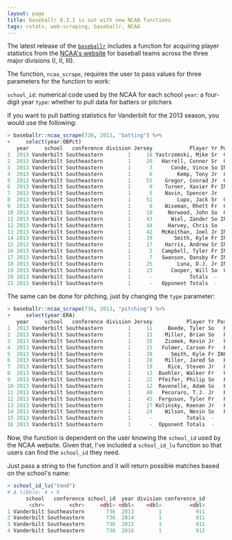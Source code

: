 ```yaml
---
layout: page
title: baseballr 0.3.1 is out with new NCAA functions
tags: rstats, web-scraping, baseballr, NCAA
---
```


The latest release of the [`baseballr`](https://billpetti.github.io/baseballr/) includes a function for acquiring player statistics from the [NCAA's website](http://stats.ncaa.org) for baseball teams across the three major divisions (I, II, III).

The function, `ncaa_scrape`, requires the user to pass values for three parameters for the function to work:

`school_id`: numerical code used by the NCAA for each school
`year`: a four-digit year
`type`: whether to pull data for batters or pitchers

If you want to pull batting statistics for Vanderbilt for the 2013 season, you would use the following:

```r
> baseballr::ncaa_scrape(736, 2013, "batting") %>%
+     select(year:OBPct)
   year     school   conference division Jersey            Player Yr Pos GP GS    BA OBPct
1  2013 Vanderbilt Southeastern        1     18 Yastrzemski, Mike Sr  OF 66 66 0.312 0.411
2  2013 Vanderbilt Southeastern        1     20   Harrell, Connor Sr  OF 66 66 0.312 0.418
3  2013 Vanderbilt Southeastern        1      3      Conde, Vince So INF 66 65 0.307 0.380
4  2013 Vanderbilt Southeastern        1      6        Kemp, Tony Jr  OF 66 66 0.391 0.471
5  2013 Vanderbilt Southeastern        1     55    Gregor, Conrad Jr  OF 65 65 0.308 0.440
6  2013 Vanderbilt Southeastern        1      9    Turner, Xavier Fr INF 59 51 0.324 0.387
7  2013 Vanderbilt Southeastern        1      5    Navin, Spencer Jr   C 57 56 0.302 0.430
8  2013 Vanderbilt Southeastern        1     51        Lupo, Jack Sr  OF 57 51 0.297 0.352
9  2013 Vanderbilt Southeastern        1      8    Wiseman, Rhett Fr  OF 54 11 0.289 0.360
10 2013 Vanderbilt Southeastern        1     10     Norwood, John So  OF 33  9 0.328 0.388
11 2013 Vanderbilt Southeastern        1     43      Wiel, Zander So INF 33 15 0.305 0.406
12 2013 Vanderbilt Southeastern        1     44     Harvey, Chris So   C 29 13 0.250 0.328
13 2013 Vanderbilt Southeastern        1     42   McKeithan, Joel Jr INF 25 12 0.220 0.267
14 2013 Vanderbilt Southeastern        1     39       Smith, Kyle Fr INF 23  7 0.250 0.455
15 2013 Vanderbilt Southeastern        1     17    Harris, Andrew Sr INF 21  0 0.125 0.222
16 2013 Vanderbilt Southeastern        1      2   Campbell, Tyler Fr INF 12  2 0.312 0.389
17 2013 Vanderbilt Southeastern        1      7   Swanson, Dansby Fr INF 11  4 0.188 0.435
18 2013 Vanderbilt Southeastern        1     25        Luna, D.J. Jr INF  8  0 0.000 0.333
19 2013 Vanderbilt Southeastern        1     23      Cooper, Will So  OF  4  0 1.000 1.000
20 2013 Vanderbilt Southeastern        1      -            Totals  -   -  -  - 0.313 0.407
21 2013 Vanderbilt Southeastern        1      -   Opponent Totals  -   -  -  - 0.220 0.320
```

The same can be done for pitching, just by changing the `type` parameter:

```r
> baseballr::ncaa_scrape(736, 2013, "pitching") %>%
+     select(year:ERA)
   year     school   conference division Jersey           Player Yr Pos GP App GS  ERA
1  2013 Vanderbilt Southeastern        1     11     Beede, Tyler So   P 37  17 17 2.32
2  2013 Vanderbilt Southeastern        1     33    Miller, Brian So   P 32  32 NA 1.58
3  2013 Vanderbilt Southeastern        1     35    Ziomek, Kevin Jr   P 32  17 17 2.12
4  2013 Vanderbilt Southeastern        1     15   Fulmer, Carson Fr   P 26  26 NA 2.39
5  2013 Vanderbilt Southeastern        1     39      Smith, Kyle Fr INF 23   1 NA 0.00
6  2013 Vanderbilt Southeastern        1     28    Miller, Jared So   P 22  22 NA 2.31
7  2013 Vanderbilt Southeastern        1     19     Rice, Steven Jr   P 21  21 NA 2.57
8  2013 Vanderbilt Southeastern        1     13  Buehler, Walker Fr   P 16  16  9 3.14
9  2013 Vanderbilt Southeastern        1     22  Pfeifer, Philip So   P 15  15 12 3.68
10 2013 Vanderbilt Southeastern        1     12  Ravenelle, Adam So   P 11  11 NA 3.18
11 2013 Vanderbilt Southeastern        1     40   Pecoraro, T.J. Jr   P 10  10  7 5.97
12 2013 Vanderbilt Southeastern        1     45  Ferguson, Tyler Fr   P  8   8  4 4.21
13 2013 Vanderbilt Southeastern        1     27 Kolinsky, Keenan Jr   P  2   2 NA 0.00
14 2013 Vanderbilt Southeastern        1     24    Wilson, Nevin So   P  1   1 NA 0.00
15 2013 Vanderbilt Southeastern        1      -           Totals  -   -  -  NA NA 2.76
16 2013 Vanderbilt Southeastern        1      -  Opponent Totals  -   -  -  NA NA 6.19
```

Now, the function is dependent on the user knowing the `school_id` used by the NCAA website. Given that, I've included a `school_id_lu` function so that users can find the `school_id` they need.

Just pass a string to the function and it will return possible matches based on the school's name:

```r
> school_id_lu("Vand")
# A tibble: 4 × 6
      school   conference school_id  year division conference_id
       <chr>        <chr>     <dbl> <dbl>    <dbl>         <dbl>
1 Vanderbilt Southeastern       736  2013        1           911
2 Vanderbilt Southeastern       736  2014        1           911
3 Vanderbilt Southeastern       736  2015        1           911
4 Vanderbilt Southeastern       736  2016        1           911
```

